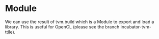# Module

We can use the result of tvm.build which is a Module to export and load a library.
This is useful for OpenCL (please see the branch incubator-tvm-ttile).